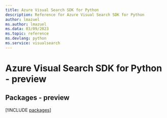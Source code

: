 ```yaml
---
title: Azure Visual Search SDK for Python
description: Reference for Azure Visual Search SDK for Python
author: lmazuel
ms.author: lmazuel
ms.data: 03/09/2023
ms.topic: reference
ms.devlang: python
ms.service: visualsearch
---
```

# Azure Visual Search SDK for Python - preview
## Packages - preview
[!INCLUDE [packages](visual-search-index.md)]